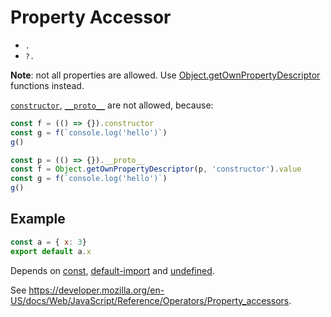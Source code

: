 # Property Accessor

- `.`
- `?.`

**Note**: not all properties are allowed. Use [Object.getOwnPropertyDescriptor](https://developer.mozilla.org/en-US/docs/Web/JavaScript/Reference/Global_Objects/Object/getOwnPropertyDescriptor) functions instead.

[`constructor`](https://developer.mozilla.org/en-US/docs/Web/JavaScript/Reference/Global_Objects/Object/constructor), [`__proto__`](https://developer.mozilla.org/en-US/docs/Web/JavaScript/Reference/Global_Objects/Object/proto) are not allowed, because:

```js
const f = (() => {}).constructor
const g = f(`console.log('hello')`)
g()
```

```js
const p = (() => {}).__proto__
const f = Object.getOwnPropertyDescriptor(p, 'constructor').value
const g = f(`console.log('hello')`)
g()
```

## Example

```js
const a = { x: 3}
export default a.x
```

Depends on [const](./2120-const.md), [default-import](./2130-default-import.md) and [undefined](./2310-undefined.md).

See <https://developer.mozilla.org/en-US/docs/Web/JavaScript/Reference/Operators/Property_accessors>.
